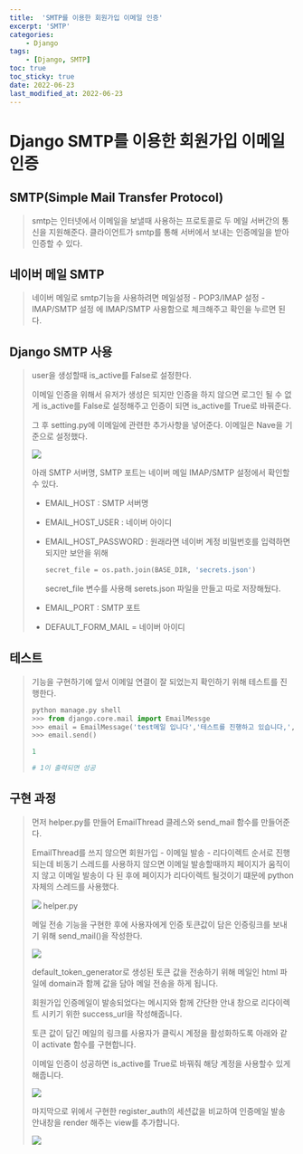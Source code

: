 ```yaml
---
title:  'SMTP를 이용한 회원가입 이메일 인증' 
excerpt: 'SMTP' 
categories: 
    - Django 
tags:
    - [Django, SMTP]
toc: true
toc_sticky: true
date: 2022-06-23
last_modified_at: 2022-06-23
---
```

# Django SMTP를 이용한 회원가입 이메일 인증



## SMTP(Simple Mail Transfer Protocol)

> smtp는 인터넷에서 이메일을 보낼때 사용하는 프로토콜로 두 메일 서버간의 통신을 지원해준다. 클라이언트가 smtp를 통해 서버에서 보내는 인증메일을 받아 인증할 수 있다.

## 네이버 메일 SMTP

> 네이버 메일로 smtp기능을 사용하려면 메일설정 - POP3/IMAP 설정 - IMAP/SMTP 설정 에 IMAP/SMTP 사용함으로 체크해주고 확인을 누르면 된다.

## Django SMTP 사용

> user을 생성할때 is_active를 False로 설정한다.
>
> 이메일 인증을 위해서 유저가 생성은 되지만 인증을 하지 않으면 로그인 될 수 없게 is_active를 False로 설정해주고 인증이 되면 is_active를 True로 바꿔준다.
>
> 그 후 setting.py에 이메일에 관련한 추가사항을 넣어준다. 이메일은 Nave을 기준으로 설정했다.
>
> ![](https://user-images.githubusercontent.com/75882110/174945991-40688c7a-9224-406f-8e43-6006b86ea95a.png)
>
> 아래 SMTP 서버명, SMTP 포트는 네이버 메일 IMAP/SMTP 설정에서 확인할수 있다.
>
> - EMAIL_HOST : SMTP 서버명
>
> - EMAIL_HOST_USER : 네이버 아이디
>
> - EMAIL_HOST_PASSWORD : 원래라면 네이버 계정 비밀번호를 입력하면 되지만 보안을 위해 
>
>   ~~~ python
>   secret_file = os.path.join(BASE_DIR, 'secrets.json')
>   ~~~
>
>   secret_file 변수를 사용해 serets.json 파일을 만들고 따로 저장해뒀다.
>
> - EMAIL_PORT : SMTP 포트
>
> - DEFAULT_FORM_MAIL = 네이버 아이디

## 테스트

> 기능을 구현하기에 앞서 이메일 연결이 잘 되었는지 확인하기 위해 테스트를 진행한다.
>
> ~~~python
> python manage.py shell
> >>> from django.core.mail import EmailMessge
> >>> email = EmailMessage('test메일 입니다','테스트를 진행하고 있습니다,', to=['이메일 주소'])
> >>> email.send()
> 
> 1
> 
> # 1이 출력되면 성공
> ~~~

## 구현 과정

> 먼저 helper.py를 만들어 EmailThread 클레스와 send_mail 함수를 만들어준다.
>
> EmailThread를 쓰지 않으면 회원가입 - 이메일 발송 - 리다이렉트 순서로 진행되는데 비동기 스레드를 사용하지 않으면 이메일  발송할때까지 페이지가 움직이지 않고 이메일 발송이 다 된 후에 페이지가 리다이렉트 될것이기 떄문에 python 자체의 스레드를 사용했다.
>
> ![](https://user-images.githubusercontent.com/75882110/174950389-35e7163f-add6-482c-a92c-129bbd53ae57.png) 																			helper.py
>
> 메일 전송 기능을 구현한 후에 사용자에게 인증 토큰값이 담은 인증링크를 보내기 위해 send_mail()을 작성한다.
>
> ![](https://user-images.githubusercontent.com/75882110/174950652-99eeaef7-9b8c-468b-9b0d-20b19baa5d8f.png)
>
> default_token_generator로 생성된 토큰 값을 전송하기 위해 메일인 html 파일에 domain과 함께 값을 담아 메일 전송을 하게 됩니다.
>
> 회원가입 인증메일이 발송되었다는 메시지와 함께 간단한 안내 창으로 리다이렉트 시키기 위한 success_url을 작성해줍니다.
>
> 토큰 값이 담긴 메일의 링크를 사용자가 클릭시 계정을 활성화하도록 아래와 같이 activate 함수를 구현합니다.
>
> 이메일 인증이 성공하면 is_active를 True로 바꿔줘 해당 계정을 사용할수 있게 해줍니다.
>
> ![](https://user-images.githubusercontent.com/75882110/174951299-6114c58a-647d-4ca5-897e-f7d892ed43b5.png)
>
> 마지막으로 위에서 구현한 register_auth의 세션값을 비교하여 인증메일 발송 안내창을 render 해주는 view를 추가합니다.
>
> ![](https://user-images.githubusercontent.com/75882110/174951495-dd3c3724-25f2-4d52-9967-60cf75c34e79.png)
>
> 


